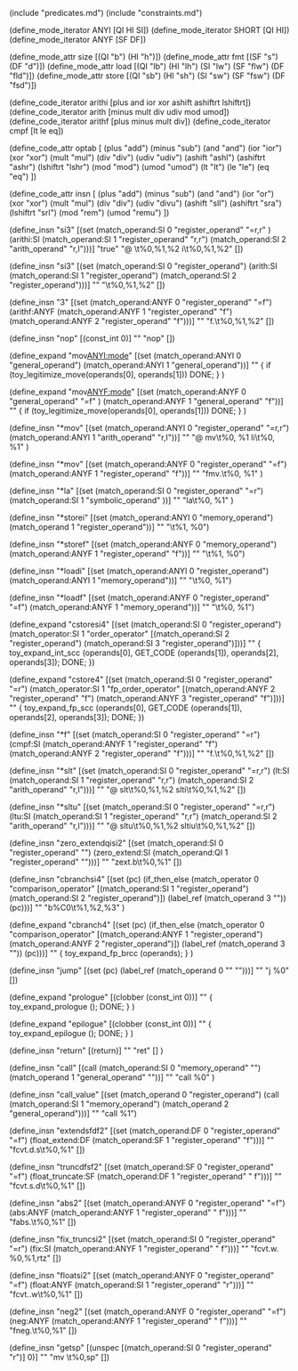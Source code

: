 (include "predicates.md")
(include "constraints.md")

(define_mode_iterator ANYI [QI HI SI])
(define_mode_iterator SHORT [QI HI])
(define_mode_iterator ANYF [SF DF])

(define_mode_attr size [(QI "b") (HI "h")])
(define_mode_attr fmt [(SF "s") (DF "d")])
(define_mode_attr load [(QI "lb") (HI "lh") (SI "lw") (SF "flw") (DF "fld")])
(define_mode_attr store [(QI "sb") (HI "sh") (SI "sw") (SF "fsw") (DF "fsd")])

(define_code_iterator arithi [plus and ior xor ashift ashiftrt lshiftrt])
(define_code_iterator arith [minus mult div udiv mod umod])
(define_code_iterator arithf [plus minus mult div])
(define_code_iterator cmpf [lt le eq])

(define_code_attr optab [
  (plus "add")
  (minus "sub")
  (and "and")
  (ior "ior")
  (xor "xor")
  (mult "mul")
  (div "div")
  (udiv "udiv")
  (ashift "ashl")
  (ashiftrt "ashr")
  (lshiftrt "lshr")
  (mod "mod")
  (umod "umod")
  (lt "lt")
  (le "le")
  (eq "eq")
  ])

(define_code_attr insn [
  (plus "add")
  (minus "sub")
  (and "and")
  (ior "or")
  (xor "xor")
  (mult "mul")
  (div "div")
  (udiv "divu")
  (ashift "sll")
  (ashiftrt "sra")
  (lshiftrt "srl")
  (mod "rem")
  (umod "remu")
  ])

(define_insn "<optab>si3"
    [(set (match_operand:SI          0 "register_operand" "=r,r" )
	      (arithi:SI (match_operand:SI 1 "register_operand" "r,r")
		           (match_operand:SI 2 "arith_operand" "r,I")))]
  "true"
  "@
   <insn>\t%0,%1,%2
   <insn>i\t%0,%1,%2"
  [])


(define_insn "<optab>si3"
    [(set (match_operand:SI          0 "register_operand")
	      (arith:SI (match_operand:SI 1 "register_operand")
		           (match_operand:SI 2 "register_operand")))]
  ""
  "<insn>\t%0,%1,%2"
  [])

(define_insn "<optab><mode>3"
    [(set (match_operand:ANYF          0 "register_operand" "=f")
	      (arithf:ANYF (match_operand:ANYF 1 "register_operand" "f")
		           (match_operand:ANYF 2 "register_operand" "f")))]
  ""
  "f<insn>.<fmt>\t%0,%1,%2"
  [])

(define_insn "nop"
  [(const_int 0)]
  ""
  "nop"
  [])

(define_expand "mov<ANYI:mode>"
    [(set (match_operand:ANYI 0 "general_operand")
	      (match_operand:ANYI 1 "general_operand"))]
  ""
  {
    if (toy_legitimize_move(operands[0], operands[1]))
        DONE;
  }
  )

(define_expand "mov<ANYF:mode>"
    [(set (match_operand:ANYF 0 "general_operand" "=f" )
	      (match_operand:ANYF 1 "general_operand" "f"))]
  ""
  {
    if (toy_legitimize_move(operands[0], operands[1]))
        DONE;
  }
  )

(define_insn "*mov<mode>"
    [(set (match_operand:ANYI 0 "register_operand" "=r,r")
	      (match_operand:ANYI 1 "arith_operand" "r,I"))]
  ""
  "@
   mv\t%0, %1
   li\t%0, %1"
  )

(define_insn "*mov<mode>"
    [(set (match_operand:ANYF 0 "register_operand" "=f")
	      (match_operand:ANYF 1 "register_operand" "f"))]
  ""
  "fmv.<fmt>\t%0, %1"
  )

(define_insn "*la"
    [(set (match_operand:SI 0 "register_operand" "=r")
	      (match_operand:SI 1 "symbolic_operand" ))]
  ""
  "la\t%0, %1"
  )

(define_insn "*storei"
   [(set (match_operand:ANYI 0 "memory_operand")
	(match_operand 1 "register_operand"))]
  ""
  "<store>\t%1, %0")

(define_insn "*storef"
   [(set (match_operand:ANYF 0 "memory_operand")
	(match_operand:ANYF 1 "register_operand" "f"))]
  ""
  "<store>\t%1, %0")

(define_insn "*loadi"
  [(set (match_operand:ANYI 0 "register_operand")
	(match_operand:ANYI 1 "memory_operand"))]
  ""
  "<load>\t%0, %1")

(define_insn "*loadf"
  [(set (match_operand:ANYF 0 "register_operand" "=f")
	(match_operand:ANYF 1 "memory_operand"))]
  ""
  "<load>\t%0, %1")

(define_expand "cstoresi4"
  [(set (match_operand:SI 0 "register_operand")
	(match_operator:SI 1 "order_operator"
	    [(match_operand:SI 2 "register_operand")
	     (match_operand:SI 3 "register_operand")]))]
  ""
  {
    toy_expand_int_scc (operands[0], GET_CODE (operands[1]), operands[2],
			operands[3]);
    DONE;
  })

(define_expand "cstore<mode>4"
  [(set (match_operand:SI 0 "register_operand" "=r")
	(match_operator:SI 1 "fp_order_operator"
	    [(match_operand:ANYF 2 "register_operand" "f")
	     (match_operand:ANYF 3 "register_operand" "f")]))]
  ""
  {
    toy_expand_fp_scc (operands[0], GET_CODE (operands[1]), operands[2],
			operands[3]);
    DONE;
  })

(define_insn "*f<optab>"
  [(set (match_operand:SI 0 "register_operand" "=r")
	(cmpf:SI
	 (match_operand:ANYF 1 "register_operand" "f")
     (match_operand:ANYF 2 "register_operand" "f")))]
  ""
  "f<optab>.<fmt>\t%0,%1,%2"
  [])

(define_insn "*slt"
  [(set (match_operand:SI 0 "register_operand" "=r,r")
	(lt:SI
	    (match_operand:SI 1 "register_operand" "r,r")
        (match_operand:SI 2 "arith_operand" "r,I")))]
  ""
  "@
   slt\t%0,%1,%2
   slti\t%0,%1,%2"
  [])

(define_insn "*sltu"
  [(set (match_operand:SI 0 "register_operand" "=r,r")
	(ltu:SI
	    (match_operand:SI 1 "register_operand" "r,r")
        (match_operand:SI 2 "arith_operand" "r,I")))]
  ""
  "@
   sltu\t%0,%1,%2
   sltiu\t%0,%1,%2"
  [])

(define_insn "zero_extendqisi2"
  [(set (match_operand:SI 0 "register_operand"    "")
	(zero_extend:SI
	    (match_operand:QI 1 "register_operand" "")))]
  ""
  "zext.b\t%0,%1"
  [])

(define_insn "cbranchsi4"
  [(set (pc)
	(if_then_else (match_operator 0 "comparison_operator"
		      [(match_operand:SI 1 "register_operand")
		       (match_operand:SI 2 "register_operand")])
		      (label_ref (match_operand 3 ""))
		      (pc)))]
  ""
  "b%C0\t%1,%2,%3"
  )

(define_expand "cbranch<mode>4"
  [(set (pc)
	(if_then_else (match_operator 0 "comparison_operator"
		      [(match_operand:ANYF 1 "register_operand")
		       (match_operand:ANYF 2 "register_operand")])
		      (label_ref (match_operand 3 ""))
		      (pc)))]
  ""
  {
      toy_expand_fp_brcc (operands);
  }
  )

(define_insn "jump"
  [(set (pc)
	(label_ref (match_operand 0 "" "")))]
  ""
  "j %0"
  [])

(define_expand "prologue"
  [(clobber (const_int 0))]
  ""
  {
  toy_expand_prologue ();
  DONE;
  }
)

(define_expand "epilogue"
  [(clobber (const_int 0))]
  ""
  {
  toy_expand_epilogue ();
  DONE;
  }
)

(define_insn "return"
  [(return)]
  ""
  "ret"
  []
)

(define_insn "call"
  [(call (match_operand:SI 0 "memory_operand" "")
		(match_operand 1 "general_operand" ""))]
  ""
  "call %0"
  )

(define_insn "call_value"
    [(set (match_operand 0 "register_operand")
	      (call (match_operand:SI 1 "memory_operand")
	            (match_operand 2 "general_operand")))]
  ""
  "call %1")

(define_insn "extendsfdf2"
  [(set (match_operand:DF     0 "register_operand" "=f")
	(float_extend:DF
	    (match_operand:SF 1 "register_operand" "f")))]
  ""
  "fcvt.d.s\t%0,%1"
  [])

(define_insn "truncdfsf2"
  [(set (match_operand:SF     0 "register_operand" "=f")
	(float_truncate:SF
	    (match_operand:DF 1 "register_operand" " f")))]
  ""
  "fcvt.s.d\t%0,%1"
  [])

(define_insn "abs<mode>2"
  [(set (match_operand:ANYF           0 "register_operand" "=f")
	(abs:ANYF (match_operand:ANYF 1 "register_operand" " f")))]
    ""
  "fabs.<fmt>\t%0,%1"
  [])

(define_insn "fix_trunc<mode>si2"
  [(set (match_operand:SI      0 "register_operand" "=r")
	(fix:SI
	    (match_operand:ANYF 1 "register_operand" " f")))]
  ""
  "fcvt.w.<fmt> %0,%1,rtz"
  [])

(define_insn "floatsi<mode>2"
  [(set (match_operand:ANYF    0 "register_operand" "=f")
	(float:ANYF
	    (match_operand:SI 1 "register_operand" "r")))]
  ""
  "fcvt.<fmt>.w\t%0,%1"
  [])

(define_insn "neg<mode>2"
  [(set (match_operand:ANYF 0 "register_operand" "=f")
	(neg:ANYF (match_operand:ANYF 1 "register_operand" " f")))]
  ""
  "fneg.<fmt>\t%0,%1"
  [])

(define_insn "getsp"
    [(unspec [(match_operand:SI 0 "register_operand" "r")] 0)]
  ""
  "mv \t%0,sp"
  [])
